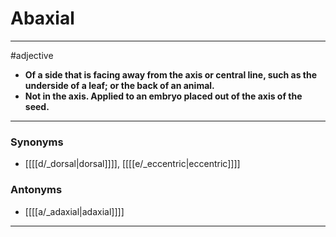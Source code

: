 # Abaxial
---
#adjective
- **Of a side that is facing away from the axis or central line, such as the underside of a leaf; or the back of an animal.**
- **Not in the axis. Applied to an embryo placed out of the axis of the seed.**
---
### Synonyms
- [[[[d/_dorsal|dorsal]]]], [[[[e/_eccentric|eccentric]]]]
### Antonyms
- [[[[a/_adaxial|adaxial]]]]
---
